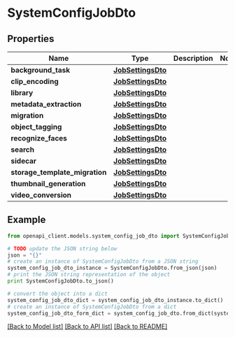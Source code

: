 # SystemConfigJobDto


## Properties
Name | Type | Description | Notes
------------ | ------------- | ------------- | -------------
**background_task** | [**JobSettingsDto**](JobSettingsDto.md) |  | 
**clip_encoding** | [**JobSettingsDto**](JobSettingsDto.md) |  | 
**library** | [**JobSettingsDto**](JobSettingsDto.md) |  | 
**metadata_extraction** | [**JobSettingsDto**](JobSettingsDto.md) |  | 
**migration** | [**JobSettingsDto**](JobSettingsDto.md) |  | 
**object_tagging** | [**JobSettingsDto**](JobSettingsDto.md) |  | 
**recognize_faces** | [**JobSettingsDto**](JobSettingsDto.md) |  | 
**search** | [**JobSettingsDto**](JobSettingsDto.md) |  | 
**sidecar** | [**JobSettingsDto**](JobSettingsDto.md) |  | 
**storage_template_migration** | [**JobSettingsDto**](JobSettingsDto.md) |  | 
**thumbnail_generation** | [**JobSettingsDto**](JobSettingsDto.md) |  | 
**video_conversion** | [**JobSettingsDto**](JobSettingsDto.md) |  | 

## Example

```python
from openapi_client.models.system_config_job_dto import SystemConfigJobDto

# TODO update the JSON string below
json = "{}"
# create an instance of SystemConfigJobDto from a JSON string
system_config_job_dto_instance = SystemConfigJobDto.from_json(json)
# print the JSON string representation of the object
print SystemConfigJobDto.to_json()

# convert the object into a dict
system_config_job_dto_dict = system_config_job_dto_instance.to_dict()
# create an instance of SystemConfigJobDto from a dict
system_config_job_dto_form_dict = system_config_job_dto.from_dict(system_config_job_dto_dict)
```
[[Back to Model list]](../README.md#documentation-for-models) [[Back to API list]](../README.md#documentation-for-api-endpoints) [[Back to README]](../README.md)


